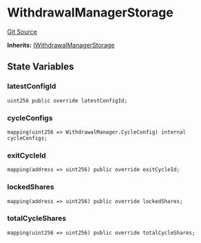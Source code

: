 # WithdrawalManagerStorage

[Git Source](https://github.com/isle-labs/isle-contract/blob/69690fa7f99cb787956fc4bb0d751a45fe8f3519/contracts/WithdrawalManagerStorage.sol)

**Inherits:**
[IWithdrawalManagerStorage](/docs/reference/interfaces/IWithdrawalManagerStorage.md)

## State Variables

### latestConfigId

```solidity
uint256 public override latestConfigId;
```

### cycleConfigs

```solidity
mapping(uint256 => WithdrawalManager.CycleConfig) internal cycleConfigs;
```

### exitCycleId

```solidity
mapping(address => uint256) public override exitCycleId;
```

### lockedShares

```solidity
mapping(address => uint256) public override lockedShares;
```

### totalCycleShares

```solidity
mapping(uint256 => uint256) public override totalCycleShares;
```
